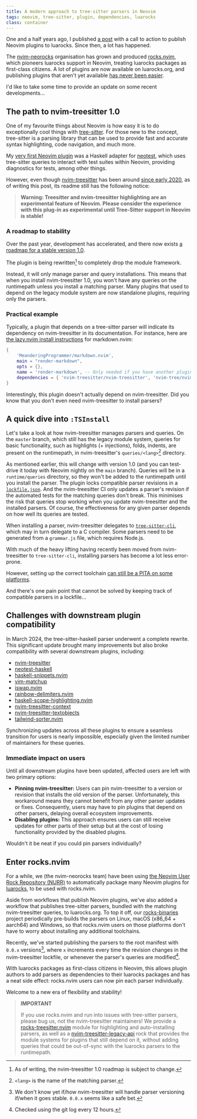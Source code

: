 ```yaml
---
title: A modern approach to tree-sitter parsers in Neovim
tags: neovim, tree-sitter, plugin, dependencies, luarocks
class: container
---
```


One and a half years ago, I published [a post](https://mrcjkb.dev/posts/2023-01-10-luarocks-tag-release.html)
with a call to action to publish Neovim plugins to luarocks.
Since then, a lot has happened.

The [nvim-neorocks](https://github.com/nvim-neorocks) organisation has grown
and produced [rocks.nvim](https://github.com/nvim-neorocks/rocks.nvim), which pioneers
luarocks support in Neovim, treating luarocks packages as first-class citizens.
A lot of plugins are now available on luarocks.org, and publishing plugins that aren't
yet available [has never been easier](https://github.com/nvim-neorocks/rocks.nvim/wiki/Plugin-support).

I'd like to take some time to provide an update on some recent developments...

## The path to nvim-treesitter 1.0

One of my favourite things about Neovim is how easy it is to do exceptionally cool things with
[tree-sitter](https://tree-sitter.github.io/tree-sitter/).
For those new to the concept, tree-sitter is a parsing library that can be used to provide
fast and accurate syntax highlighting, code navigation, and much more.

My [very first Neovim plugin](https://github.com/mrcjkb/neotest-haskell) was
a Haskell adapter for [neotest](https://github.com/nvim-neotest/neotest), which uses
tree-sitter queries to interact with test suites within Neovim, providing diagnostics
for tests, among other things.

However, even though [nvim-treesitter](https://github.com/nvim-treesitter/nvim-treesitter)
has been around [since early 2020](https://github.com/nvim-treesitter/nvim-treesitter/graphs/code-frequency),
as of writing this post, its readme still has the following notice:

> **Warning: Treesitter and nvim-treesitter highlighting are an experimental feature of Neovim.
> Please consider the experience with this plug-in as experimental until Tree-Sitter support in Neovim is stable!**

### A roadmap to stability

Over the past year, development has accelerated, and there now exists
[a roadmap for a stable version 1.0](https://github.com/nvim-treesitter/nvim-treesitter/issues/4767).

The plugin is being rewritten[^1] to completely drop the module framework.

[^1]: As of writing, the nvim-treesitter 1.0 roadmap is subject to change.

Instead, it will only manage parser and query installations.
This means that when you install nvim-treesitter 1.0, you won't have any queries on the runtimepath
unless you install a matching parser.
Many plugins that used to depend on the legacy module system are now standalone plugins,
requiring only the parsers.

### Practical example

Typically, a plugin that depends on a tree-sitter parser will indicate its dependency on
nvim-treesitter in its documentation.
For instance, here are [the lazy.nvim install instructions](https://github.com/MeanderingProgrammer/markdown.nvim/tree/35f8bd24809e21219c66e2a58f1b9f5d547cc2c3?tab=readme-ov-file#lazynvim)
for markdown.nvim:

```lua
{
    'MeanderingProgrammer/markdown.nvim',
    main = "render-markdown",
    opts = {},
    name = 'render-markdown', -- Only needed if you have another plugin named markdown.nvim
    dependencies = { 'nvim-treesitter/nvim-treesitter', 'nvim-tree/nvim-web-devicons' },
}
```

Interestingly, this plugin doesn't actually depend on nvim-treesitter.
Did you know that you don't even need nvim-treesitter to install parsers?

## A quick dive into `:TSInstall`

Let's take a look at how nvim-treesitter manages parsers and queries.
On the `master` branch, which still has the legacy module system, queries for basic
functionality, such as highlights (+ injections), folds, indents, are present on the runtimepath,
in nvim-treesitter's `queries/<lang>`[^2] directory.

[^2]: `<lang>` is the name of the matching parser.

As mentioned earlier, this will change with version 1.0 (and you can test-drive it today
with Neovim nightly on the `main` branch).
Queries will be in a `runtime/queries` directory, so they won't be added to the runtimepath
until you install the parser.
The plugin locks compatible parser revisions in a [`lockfile.json`](https://github.com/nvim-treesitter/nvim-treesitter/blob/master/lockfile.json).
And the nvim-treesitter CI only updates a parser's revision if the automated tests
for the matching queries don't break.
This minimises the risk that queries stop working when you update nvim-treesitter and the
installed parsers.
Of course, the effectiveness for any given parser depends on how well its queries are tested.

When installing a parser, nvim-treesitter delegates to [`tree-sitter-cli`](https://github.com/tree-sitter/tree-sitter/blob/master/cli/README.md),
which may in turn delegate to a C compiler.
Some parsers need to be generated from a `grammar.js` file, which requires Node.js.

With much of the heavy lifting having recently been moved from nvim-treesitter to
`tree-sitter-cli`, installing parsers has become a lot less error-prone.

However, setting up the correct toolchain [can still be a PITA on some platforms](https://github.com/nvim-treesitter/nvim-treesitter/wiki/Windows-support).

And there's one pain point that cannot be solved by keeping track of compatible parsers
in a lockfile...

## Challenges with downstream plugin compatibility

In March 2024, the tree-sitter-haskell parser underwent a complete rewrite.
This significant update brought many improvements
but also broke compatibility with several downstream plugins, including:

- [nvim-treesitter](https://github.com/nvim-treesitter/nvim-treesitter/pull/6580)
- [neotest-haskell](https://github.com/mrcjkb/neotest-haskell/pull/162)
- [haskell-snippets.nvim](https://github.com/mrcjkb/haskell-snippets.nvim/pull/27)
- [vim-matchup](https://github.com/andymass/vim-matchup/pull/349)
- [iswap.nvim](https://github.com/mizlan/iswap.nvim/pull/89)
- [rainbow-delimiters.nvim](https://gitlab.com/HiPhish/rainbow-delimiters.nvim/-/commit/a0e715996c93187290c00d494d58e11d5f5e43ad)
- [haskell-scope-highlighting.nvim](https://github.com/kiyoon/haskell-scope-highlighting.nvim/pull/3)
- [nvim-treesitter-context](https://github.com/nvim-treesitter/nvim-treesitter-context/pull/447)
- [nvim-treesitter-textobjects](https://github.com/nvim-treesitter/nvim-treesitter-textobjects/pull/613)
- [tailwind-sorter.nvim](https://github.com/laytan/tailwind-sorter.nvim/pull/104)

Synchronizing updates across all these plugins to ensure a seamless transition for users
is nearly impossible, especially given the limited number of maintainers for these queries.

### Immediate impact on users

Until all downstream plugins have been updated, affected users are left with two primary options:

- **Pinning nvim-treesitter:**
  Users can pin nvim-treesitter to a version or revision that installs the old version of the parser.
  Unfortunately, this workaround means they cannot benefit from any other parser updates or fixes.
  Consequently, users may have to pin plugins that depend on other parsers,
  delaying overall ecosystem improvements.
- **Disabling plugins:**
  This approach ensures users can still receive updates for other parts of their setup
  but at the cost of losing functionality provided by the disabled plugins.

Wouldn't it be neat if you could pin parsers individually?

## Enter rocks.nvim

For a while, we (the nvim-neorocks team) have been using
[the Neovim User Rock Repository (NURR)](https://github.com/nvim-neorocks/nurr) to
automatically package many Neovim plugins for [luarocks](https://luarocks.org),
to be used with rocks.nvim.

Aside from workflows that publish Neovim plugins, we've also added a workflow that
publishes tree-sitter parsers, bundled with the matching nvim-treesitter queries, to luarocks.org.
To top it off, our [rocks-binaries](https://nvim-neorocks.github.io/rocks-binaries/)
project periodically pre-builds the parsers on Linux, macOS (x86_64 + aarch64) and Windows,
so that rocks.nvim users on those platforms don't have to worry
about installing any additional toolchains.

Recently, we've started publishing the parsers to the root manifest with `0.0.x` versions[^3],
where `x` increments every time the revision changes in the nvim-treesitter lockfile, or
whenever the parser's queries are modified[^4].

[^3]: We don't know yet if/how nvim-treesitter will handle parser versioning if/when it
      goes stable. `0.0.x` seems like a safe bet.
[^4]: Checked using the git log every 12 hours.

With luarocks packages as first-class citizens in Neovim,
this allows plugin authors to add parsers as dependencies to their luarocks packages
and has a neat side effect: rocks.nvim users can now pin each parser individually.

Welcome to a new era of flexibility and stability!

> **IMPORTANT**
>
> If you use rocks.nvim and run into issues with tree-sitter parsers,
> please bug us, not the nvim-treesitter maintainers!
> We provide a [rocks-treesitter.nvim](https://github.com/nvim-neorocks/rocks-treesitter.nvim)
> module for highlighting and auto-installing parsers, as well
> as a [nvim-treesitter-legacy-api](https://luarocks.org/modules/neorocks/nvim-treesitter-legacy-api)
> rock that provides the module systems for plugins that still depend on it,
> without adding queries that could be out-of-sync with the luarocks parsers to the runtimepath.
